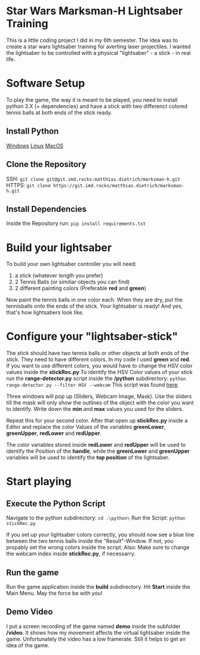 # Star Wars Marksman-H Lightsaber Training
This is a little coding project I did in my 6th semester. The idea was to create a star wars lightsaber training for averting laser projectiles. I wanted the lightsaber to be controlled with a physical "lightsaber" - a stick - in real life.

# Software Setup
To play the game, the way it is meant to be played, you need to install python 3.X (+ dependencies) and have a stick with two differenct colored tennis balls at both ends of the stick ready.

## Install Python
[Windows](https://www.python.org/downloads/windows/)
[Linux](https://www.python.org/downloads/source/)
[MacOS](https://www.python.org/downloads/mac-osx/)

## Clone the Repository
SSH: ```git clone git@git.imd.rocks:matthias.dietrich/marksman-h.git```
HTTPS: ```git clone https://git.imd.rocks/matthias.dietrich/marksman-h.git```

## Install Dependencies
Inside the Repository run: ```pip install requirements.txt```


# Build your lightsaber
To build your own lightsaber controller you will need:
1. a stick (whatever length you prefer)
2. 2 Tennis Balls (or similiar objects you can find)
3. 2 different painting colors (Preferable **red** and **green**)

Now paint the tennis balls in one color each. When they are dry, put the tennisballs onto the ends of the stick. Your lightsaber is ready! And yes, that's how lightsabers look like.

# Configure your "lightsaber-stick"
The stick should have two tennis balls or other objects at both ends of the stick. They need to have different colors. In my code I used **green** and **red**.
If you want to use different colors, you would have to change the HSV color values inside the **stickRec.py**
To identify the HSV Color values of your stick run the **range-detector.py** script inside the **/python** subdirectory: ```python range-detector.py --filter HSV --webcam```
This script was found [here](https://github.com/jrosebr1/imutils/blob/master/bin/range-detector).

 Three windows will pop up (Sliders, Webcam Image, Mask). Use the sliders till the mask will only show the outlines of the object with the color you want to identify. Write down the **min** and **max** values you used for the sliders.

Repeat this for your second color.
After that open up **stickRec.py** inside a Editor and replace the color Values of the variables **greenLower**, **greenUpper**, **redLower** and **redUpper**.

The color variables stored inside **redLower** and **redUpper** will be used to identify the Position of the **handle**, while the **greenLower** and **greenUpper** variables will be used to identify the **top position** of the lightsaber.


# Start playing
## Execute the Python Script
Navigate to the python subdirectory: ```cd .\python\```
Run the Script: ```python stickRec.py```

If you set up your lightsaber colors correctly, you should now see a blue line between the two tennis balls inside the "Result"-Window. If not, you propably set the wrong colors inside the script. Also: Make sure to change the webcam index inside **stickRec.py**, if necessarry.

## Run the game
Run the game application inside the **build** subdirectory.
Hit **Start** inside the Main Menu. May the force be with you!


## Demo Video
I put a screen recording of the game named **demo** inside the subfolder **/video**. It shows how my movement affects the virtual lightsaber inside the game. Unfortunately the video has a low framerate. Still it helps to get an idea of the game.




